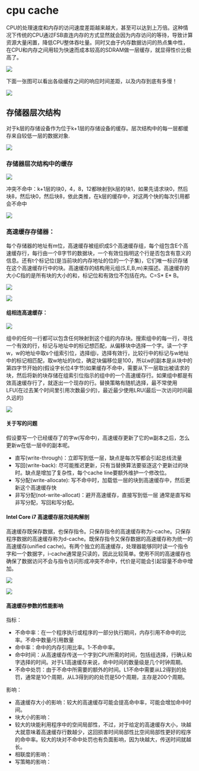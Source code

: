 # cpu cache

CPU的处理速度和内存的访问速度差距越来越大，甚至可以达到上万倍。这种情况下传统的CPU通过FSB直连内存的方式显然就会因为内存访问的等待，导致计算资源大量闲置，降低CPU整体吞吐量。同时又由于内存数据访问的热点集中性，在CPU和内存之间用较为快速而成本较高的SDRAM做一层缓存，就显得性价比极高了。

![](https://saihide.github.io/image/4AA9AFAD-FDC4-4DB3-8F82-60BD0B6F0D0B.png)

下面一张图可以看出各级缓存之间的响应时间差距，以及内存到底有多慢！

![](https://saihide.github.io/image/C5C18845-173C-43CB-9466-8C1A7600CABE.png)

## 存储器层次结构

对于k层的存储设备作为位于k+1层的存储设备的缓存。层次结构中的每一层都缓存来自较低一层的数据对象.

![](https://saihide.github.io/image/6B173878-C7E1-41E2-9205-3C0A23BBD7CE.png)

### 存储器层次结构中的缓存

![](https://saihide.github.io/image/D8D75F7E-6233-46EB-B0C7-E998FC678D63.png)

冲突不命中：k+1层的块0，4，8，12都映射到k层的块1，如果先请求块0，然后块8，然后块0，然后块8，依此类推，在k层的缓存中，对这两个快的每次引用都会不命中

![](https://saihide.github.io/image/AF956FEB-C585-4AF7-9985-A22BDDB8B922.png)

### 高速缓存存储器：
每个存储器的地址有m位，高速缓存被组织成S个高速缓存组，每个组包含E个高速缓存行，每行由一个B字节的数据块，一个有效位指明这个行是否包含有意义的信息。还有t个标记位(是当前块的内存地址的位的一个子集)，它们唯一标识存储在这个高速缓存行中的块。高速缓存的结构用元组(S,E,B,m)来描述。高速缓存的大小C指的是所有块的大小的和，标记位和有效位不包括在内。C=S* E* B。

![](https://saihide.github.io/image/C9BD4D68-A52D-41CD-BEB2-C410B4E8CB6E.png)

![](https://saihide.github.io/image/6D0F4939-0A05-447C-BBE0-D0773AF93834.png)

#### 组相连高速缓存：

![](https://saihide.github.io/image/9A0F42D7-A7AD-4057-A536-553B7335C862.png)

组中的任何一行都可以包含任何映射到这个组的内存块。搜索组中的每一行，寻找一个有效的行，标记与地址中的标记想匹配，从偏移块中选择一个字。读一个字w，w的地址中取s个组索引位，选择组i，选择有效行，比较行中的标记与w地址中的标记相匹配，取w地址的b位，确定块偏移位是100，所以w的副本是从块中的第四字节开始的(假设字长位4字节)如果缓存不命中，需要从下一层取出被请求的块，然后将新的块存储在组索引位指示的组中的一个高速缓存行。如果组中都是有效高速缓存行了，就逐出一个现存的行。替换策略有随机选择，最不常使用LFU(在过去某个时间里引用次数最少的)，最近最少使用LRU(最后一次访问时间最久远的)

![](https://saihide.github.io/image/D9C5F3D6-17C9-4855-BAEF-21A5A4EF35B2.png)

#### 关于写的问题
假设要写一个已经缓存了的字w(写命中)，高速缓存更新了它的w副本之后，怎么更新w在低一层中的副本呢。

* 直写(write-through)：立即写到低一层，缺点是每次写都会引起总线流量
* 写回(write-back): 尽可能推迟更新，只有当替换算法要驱逐这个更新过的块时。缺点是增加了复杂性，每个cache line要额外维护一个修改位。
* 写分配(write-allocate): 写不命中时，加载低一层的块到高速缓存中，然后更新这个高速缓存快
* 非写分配(not-write-allocat)：避开高速缓存，直接写到低一层
通常是直写和非写分配，写回和写分配。

#### Intel Core i7 高速缓存层次结构解剖
 高速缓存既保存数据，也保存指令。只保存指令的高速缓存称为i-cache。只保存程序数据的高速缓存称为d-cache。既保存指令又保存数据的高速缓存称为统一的高速缓存(unified cache)。有两个独立的高速缓存，处理器能够同时读一个指令字和一个数据字，i-cache通常是只读的，因此比较简单。使用不同的高速缓存也确保了数据访问不会与指令访问形成冲突不命中，代价是可能会引起容量不命中增加。
 
 ![](https://saihide.github.io/image/74070C6C-2E3E-45AA-9145-C64348B845E9.png)
 
 ![](https://saihide.github.io/image/BF1F8704-A36A-4A72-8F3D-7CEBB7E69DB0.png)
 
####  高速缓存参数的性能影响

指标：

* 不命中率：在一个程序执行或程序的一部分执行期间，内存引用不命中的比率。不命中数量/引用数量
* 命中率：命中的内存引用比率。1-不命中率。
* 命中时间：从高速缓存传送一个字到CPU所需的时间，包括组选择，行确认和字选择的时间。对于L1高速缓存来说，命中时间的数量级是几个时钟周期。
* 不命中处罚：由于不命中所需要的额外的时间。L1不命中需要从L2得到的处罚，通常是10个周期，从L3得到的的处罚是50个周期，主存是200个周期。
   
影响：
     
* 高速缓存大小的影响：较大的高速缓存可能会提高命中率，可能会增加命中时间。
* 块大小的影响：
* 较大的块能利用程序中的空间局部性，不过，对于给定的高速缓存大小，块越大就意味着高速缓存行数越少，这回损害时间局部性比空间局部性更好的程序的命中率。较大的块对不命中处罚也有负面影响，因为块越大，传送时间就越长。
* 相联度的影响：
* 写策略的影响：








	
